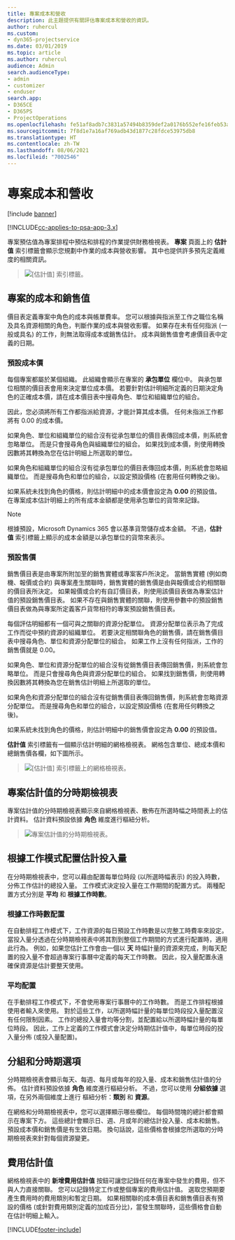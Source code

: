 ```yaml
---
title: 專案成本和營收
description: 此主題提供有關評估專案成本和營收的資訊。
author: ruhercul
ms.custom:
- dyn365-projectservice
ms.date: 03/01/2019
ms.topic: article
ms.author: ruhercul
audience: Admin
search.audienceType:
- admin
- customizer
- enduser
search.app:
- D365CE
- D365PS
- ProjectOperations
ms.openlocfilehash: fe51af8adb7c3831a57494b8359def2a0176b552efe16feb53a2a265f5ffcb0c
ms.sourcegitcommit: 7f8d1e7a16af769adb43d1877c28fdce53975db8
ms.translationtype: HT
ms.contentlocale: zh-TW
ms.lasthandoff: 08/06/2021
ms.locfileid: "7002546"
---
```

# <a name="project-costs-and-revenue"></a>專案成本和營收

[!include [banner](../includes/psa-now-project-operations.md)]

[!INCLUDE[cc-applies-to-psa-app-3.x](../includes/cc-applies-to-psa-app-3x.md)]

專案預估值為專案排程中預估和排程的作業提供財務檢視表。 **專案** 頁面上的 **估計值** 索引標籤會顯示您規劃中作業的成本與營收影響。 其中也提供許多預先定義維度的相關資訊。 

> ![[估計值] 索引標籤。](media/project-5.png)

## <a name="cost-and-sales-values-of-the-project"></a>專案的成本和銷售值

價目表定義專案中角色的成本與帳單費率。 您可以根據與指派至工作之職位名稱及具名資源相關的角色，判斷作業的成本與營收影響。 如果存在未有任何指派 (一般或具名) 的工作，則無法取得成本或銷售估計。 成本與銷售值會考慮價目表中定義的日期。

### <a name="default-cost-price"></a>預設成本價  

每個專案都屬於某個組織。 此組織會顯示在專案的 **承包單位** 欄位中。 與承包單位相關的價目表會用來決定單位成本價。 若要針對估計明細所定義的日期決定角色的正確成本價，請在成本價目表中搜尋角色、單位和組織單位的組合。 

因此，您必須將所有工作都指派給資源，才能計算其成本價。 任何未指派工作都將有 0.00 的成本價。

如果角色、單位和組織單位的組合沒有從承包單位的價目表傳回成本價，則系統會忽略單位。 而是只會搜尋角色與組織單位的組合。 如果找到成本價，則使用轉換因數將其轉換為您在估計明細上所選取的單位。

如果角色和組織單位的組合沒有從承包單位的價目表傳回成本價，則系統會忽略組織單位。 而是搜尋角色和單位的組合，以設定預設價格 (在套用任何轉換之後)。

如果系統未找到角色的價格，則估計明細中的成本價會設定為 **0.00** 的預設值。 在專案成本估計明細上的所有成本金額都是使用承包單位的貨幣來記錄。

> [!NOTE]
> 根據預設，Microsoft Dynamics 365 會以基準貨幣儲存成本金額。 不過，**估計值** 索引標籤上顯示的成本金額是以承包單位的貨幣來表示。  

### <a name="default-sales-price"></a>預設售價 

銷售價目表是由專案所附加至的銷售實體或專案客戶所決定。 當銷售實體 (例如商機、報價或合約) 與專案產生關聯時，銷售實體的銷售價是由與報價或合約相關聯的價目表所決定。 如果報價或合約有自訂價目表，則使用該價目表做為專案估計值的預設銷售價目表。 如果不存在與銷售實體的關聯，則使用參數中的預設銷售價目表做為與專案所定義客戶貨幣相符的專案預設銷售價目表。

每個評估明細都有一個可與之關聯的資源分配單位。 資源分配單位表示為了完成工作而從中預約資源的組織單位。 若要決定相關聯角色的銷售價，請在銷售價目表中搜尋角色、單位和資源分配單位的組合。 如果工作上沒有任何指派，工作的銷售價就是 0.00。

如果角色、單位和資源分配單位的組合沒有從銷售價目表傳回銷售價，則系統會忽略單位。 而是只會搜尋角色與資源分配單位的組合。 如果找到銷售價，則使用轉換因數將其轉換為您在銷售估計明細上所選取的單位。 

如果角色和資源分配單位的組合沒有從銷售價目表傳回銷售價，則系統會忽略資源分配單位。 而是搜尋角色和單位的組合，以設定預設價格 (在套用任何轉換之後)。

如果系統未找到角色的價格，則估計明細中的銷售價會設定為 **0.00** 的預設值。

**估計值** 索引標籤有一個顯示估計明細的網格檢視表。 網格包含單位、總成本價和總銷售價各欄，如下圖所示。 

> ![[估計值] 索引標籤上的網格檢視表。](media/project-6.png)

## <a name="time-phased-view-of-project-estimates"></a>專案估計值的分時期檢視表

專案估計值的分時期檢視表顯示來自網格檢視表、散佈在所選時幅之時間表上的估計資料。 估計資料預設依據 **角色** 維度進行樞紐分析。

> ![專案估計值的分時期檢視表。](media/project-7.png)

## <a name="allocating-estimated-effort-based-on-the-task-mode"></a>根據工作模式配置估計投入量

在分時期檢視表中，您可以藉由配置每單位時段 (以所選時幅表示) 的投入時數，分佈工作估計的總投入量。 工作模式決定投入量在工作期間的配置方式。 兩種配置方式分別是 **平均** 和 **根據工作時數**。

### <a name="work-hours-based-allocation"></a>根據工作時數配置
 
在自動排程工作模式下，工作資源的每日預設工作時數是以完整工時費率來設定。 當投入量分透過在分時期檢視表中將其割到整個工作期間的方式進行配置時，適用此行為。 例如，如果您估計工作會由一個以 **天** 時幅計量的資源來完成，則每天配置的投入量不會超過專案行事曆中定義的每天工作時數。 因此，投入量配置永遠確保資源是估計要整天使用。

### <a name="even-allocation"></a>平均配置

在手動排程工作模式下，不會使用專案行事曆中的工作時數。 而是工作排程根據使用者輸入來使用。 對於這些工作，以所選時幅計量的每單位時段投入量配置沒有任何限制因素。 工作的總投入量會均等分割，並配置給以所選時幅計量的每單位時段。 因此，工作上定義的工作模式會決定分時期估計值中，每單位時段的投入量分佈 (或投入量配置)。

## <a name="grouping-and-time-phasing-options"></a>分組和分時期選項

分時期檢視表會顯示每天、每週、每月或每年的投入量、成本和銷售估計值的分佈。 估計資料預設依據 **角色** 維度進行樞紐分析。 不過，您可以使用 **分組依據** 選項，在另外兩個維度上進行 樞紐分析：**類別** 和 **資源**。

在網格和分時期檢視表中，您可以選擇顯示哪些欄位。 每個時間塊的總計都會顯示在專案下方。 這些總計會顯示日、週、月或年的總估計投入量、成本和銷售。 預設成本價和銷售價是有生效日期。 換句話說，這些價格會根據您所選取的分時期檢視表來針對每個資源變更。

## <a name="expense-estimates"></a>費用估計值

網格檢視表中的 **新增費用估計值** 按鈕可讓您記錄任何在專案中發生的費用，但不與人力直接關聯。 您可以記錄特定工作或整個專案的費用估計值。 選取您預期要產生費用時的費用類別和暫定日期。 如果相關聯的成本價目表和銷售價目表有預設的價格 (或針對費用類別定義的加成百分比)，當發生關聯時，這些價格會自動在估計明細上輸入。


[!INCLUDE[footer-include](../includes/footer-banner.md)]